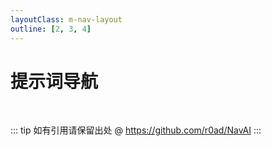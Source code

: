 ```yaml
---
layoutClass: m-nav-layout
outline: [2, 3, 4]
---
```


<script setup>
import { NAV_DATA } from './data'
</script>
<style src="./index.scss"></style>

# 提示词导航

<MNavLinks v-for="{title, items} in NAV_DATA" :title="title" :items="items"/>

<br />

::: tip
如有引用请保留出处 @ <https://github.com/r0ad/NavAI>
:::
